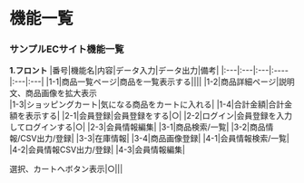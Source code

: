 # 機能一覧
### サンプルECサイト機能一覧
**1.フロント**
|番号|機能名|内容|データ入力|データ出力|備考|
|:---|:---|:---|:----|:---|:---|
|1-1|商品一覧ページ|商品を一覧表示する||||
|1-2|商品詳細ページ|説明文、商品画像を拡大表示<br>
|1-3|ショッピングカート|気になる商品をカートに入れる|
|1-4|合計金額|合計金額を表示する|
|2-1|会員登録|会員登録をする|○|
|2-2|ログイン|会員登録を入力してログインする|○|
|2-3|会員情報編集|
|3-1|商品検索/一覧|
|3-2|商品情報/CSV出力/登録|
|3-3|在庫情報|
|3-4|商品画像登録|
|4-1|会員情報検索/一覧|
|4-2|会員情報CSV出力/登録|
|4-3|会員情報編集|

選択、カートへボタン表示|○|||
